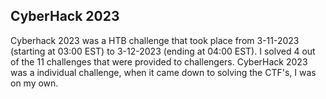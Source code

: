 ## CyberHack 2023

Cyberhack 2023 was a HTB challenge that took place from 3-11-2023 (starting at 03:00 EST) to 3-12-2023 (ending at 04:00 EST). I solved 4 out of the 11 challenges that were provided to challengers. CyberHack 2023 was a individual challenge, when it came down to solving the CTF's, I was on my own.

